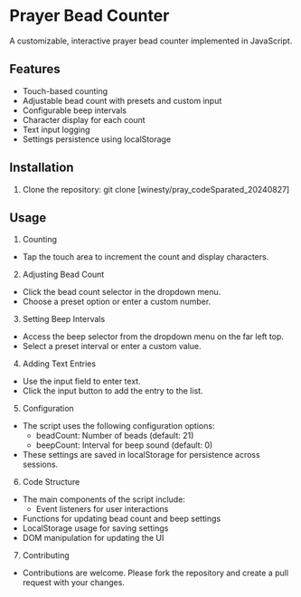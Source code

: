 # Prayer Bead Counter

A customizable, interactive prayer bead counter implemented in JavaScript.

## Features

- Touch-based counting
- Adjustable bead count with presets and custom input
- Configurable beep intervals
- Character display for each count
- Text input logging
- Settings persistence using localStorage

## Installation

1. Clone the repository:
   git clone [winesty/pray_codeSparated_20240827]

## Usage

1. Counting
- Tap the touch area to increment the count and display characters.
2. Adjusting Bead Count
- Click the bead count selector in the dropdown menu.
- Choose a preset option or enter a custom number.
3. Setting Beep Intervals
- Access the beep selector from the dropdown menu on the far left top.
- Select a preset interval or enter a custom value.
4. Adding Text Entries
- Use the input field to enter text.
- Click the input button to add the entry to the list.
5. Configuration
- The script uses the following configuration options:
  - beadCount: Number of beads (default: 21)
  - beepCount: Interval for beep sound (default: 0)
- These settings are saved in localStorage for persistence across sessions.
6. Code Structure
- The main components of the script include:
  - Event listeners for user interactions
- Functions for updating bead count and beep settings
- LocalStorage usage for saving settings
- DOM manipulation for updating the UI
7. Contributing
- Contributions are welcome. Please fork the repository and create a pull request with your changes.
